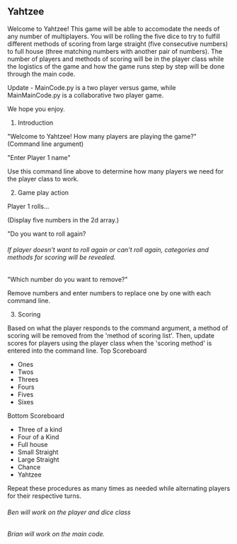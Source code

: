 ## **Yahtzee**
Welcome to Yahtzee! This game will be able to accomodate the needs of any number of multiplayers. You will be rolling the five dice
to try to fulfill different methods of scoring from large straight (five consecutive numbers) to full house (three matching numbers
with another pair of numbers). The number of players and methods of scoring will be in the player class while the logistics of the game and how the game runs step by step will be done through the main code. 

Update - MainCode.py is a two player versus game, while MainMainCode.py is a collaborative two player game.

We hope you enjoy.


1. Introduction 

  "Welcome to Yahtzee! How many players are playing the game?" (Command line argument)
  
  "Enter Player 1 name"
  
  Use this command line above to determine how many players we need for the player class to work.
  
2. Game play action

  Player 1 rolls...
  
  (Display five numbers in the 2d array.)
  
  "Do you want to roll again? 
  
  ###### If player doesn't want to roll again or can't roll again, categories and methods for scoring will be revealed. 
   
  "Which number do you want to remove?"
  
  Remove numbers and enter numbers to replace one by one with each command line. 

3. Scoring

  Based on what the player responds to the command argument, a method of scoring will be removed from the 'method of scoring list'. Then, update scores for players using the player class when the 'scoring method' is entered into the command line. 
 Top Scoreboard

   - Ones
   - Twos
   - Threes
   - Fours
   - Fives
   - Sixes

 Bottom Scoreboard

  - Three of a kind
  - Four of a Kind
  - Full house
  - Small Straight
  - Large Straight
  - Chance
  - Yahtzee
  
 Repeat these procedures as many times as needed while alternating players for their respective turns. 
  
 
 ###### Ben will work on the player and dice class 
 ###### Brian will work on the main code. 
 
 
  
  
